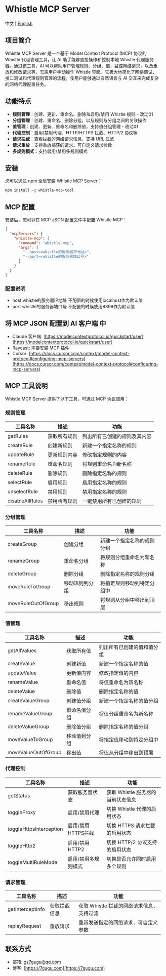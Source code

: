# Whistle MCP Server

中文 | [English](README.md)

## 项目简介

Whistle MCP Server 是一个基于 Model Context Protocol (MCP) 协议的 Whistle 代理管理工具，让 AI 助手能够直接操作和控制本地 Whistle 代理服务器。通过该工具，AI 可以帮助用户管理规则、分组、值，监控网络请求，以及重放和修改请求等，无需用户手动操作 Whistle 界面。它极大地简化了网络调试、接口测试和代理规则管理的流程，使用户能够通过自然语言与 AI 交互来完成复杂的网络代理配置任务。

## 功能特点

- **规则管理**：创建、更新、重命名、删除和启用/禁用 Whistle 规则 - 改动01
- **分组管理**：创建、重命名、删除分组，以及规则与分组之间的关联操作
- **值管理**：创建、更新、重命名和删除值，支持值分组管理 - 改动01
- **代理控制**：启用/禁用代理、HTTP/HTTPS 拦截、HTTP/2 协议等
- **请求拦截**：查看拦截的网络请求信息，支持 URL 过滤
- **请求重放**：支持重放捕获的请求，可自定义请求参数
- **多规则模式**：支持启用/禁用多规则模式

## 安装

您可以通过 npm 全局安装 Whistle MCP Server：

```bash
npm install -g whistle-mcp-tool
```

## MCP 配置

安装后，您可以在 MCP JSON 配置文件中配置 Whistle MCP：

```json
{
  "mcpServers": {
    "whistle-mcp": {
      "command": "whistle-mcp",
      "args": [
        "--host=<whistle的服务器IP地址>",
        "--port=<whistle的服务器端口号>"
      ]
    }
  }
}
```

### 配置说明

- host whistle的服务器IP地址 不配置的时候使用localhost作为默认值
- port whistle的服务器端口号 不配置的时候使用8899作为默认值

## 将 MCP JSON 配置到 AI 客户端 中

- Claude 客户端: [https://modelcontextprotocol.io/quickstart/user](https://modelcontextprotocol.io/quickstart/user)
- Raycast: 需要安装 MCP 插件
- Cursor: [https://docs.cursor.com/context/model-context-protocol#configuring-mcp-servers](https://docs.cursor.com/context/model-context-protocol#configuring-mcp-servers)

## MCP 工具说明

Whistle MCP Server 提供了以下工具，可通过 MCP 协议调用：

### 规则管理

| 工具名称 | 描述 | 功能 |
| ------- | --- | ---- |
| getRules | 获取所有规则 | 列出所有已创建的规则及其内容 |
| createRule | 创建新规则 | 新建一个指定名称的规则 |
| updateRule | 更新规则内容 | 修改指定规则的内容 |
| renameRule | 重命名规则 | 将规则重命名为新名称 |
| deleteRule | 删除规则 | 删除指定名称的规则 |
| selectRule | 启用规则 | 启用指定名称的规则 |
| unselectRule | 禁用规则 | 禁用指定名称的规则 |
| disableAllRules | 禁用所有规则 | 一键禁用所有已创建的规则 |

### 分组管理

| 工具名称 | 描述 | 功能 |
| ------- | --- | ---- |
| createGroup | 创建分组 | 新建一个指定名称的规则分组 |
| renameGroup | 重命名分组 | 将规则分组重命名为新名称 |
| deleteGroup | 删除分组 | 删除指定名称的规则分组 |
| moveRuleToGroup | 移动规则到分组 | 将指定规则移动到特定分组中 |
| moveRuleOutOfGroup | 移出规则 | 将规则从分组中移出到顶层 |

### 值管理

| 工具名称 | 描述 | 功能 |
| ------- | --- | ---- |
| getAllValues | 获取所有值 | 列出所有已创建的值和值分组 |
| createValue | 创建新值 | 新建一个指定名称的值 |
| updateValue | 更新值内容 | 修改指定值的内容 |
| renameValue | 重命名值 | 将值重命名为新名称 |
| deleteValue | 删除值 | 删除指定名称的值 |
| createValueGroup | 创建值分组 | 新建一个指定名称的值分组 |
| renameValueGroup | 重命名值分组 | 将值分组重命名为新名称 |
| deleteValueGroup | 删除值分组 | 删除指定名称的值分组 |
| moveValueToGroup | 移动值到分组 | 将指定值移动到特定分组中 |
| moveValueOutOfGroup | 移出值 | 将值从分组中移出到顶层 |

### 代理控制

| 工具名称 | 描述 | 功能 |
| ------- | --- | ---- |
| getStatus | 获取服务器状态 | 获取 Whistle 服务器的当前状态信息 |
| toggleProxy | 启用/禁用代理 | 切换 Whistle 代理的启用状态 |
| toggleHttpsInterception | 启用/禁用HTTPS拦截 | 切换 HTTPS 请求拦截的启用状态 |
| toggleHttp2 | 启用/禁用HTTP2 | 切换 HTTP/2 协议支持的启用状态 |
| toggleMultiRuleMode | 启用/禁用多规则模式 | 切换是否允许同时启用多个规则 |

### 请求管理

| 工具名称 | 描述 | 功能 |
| ------- | --- | ---- |
| getInterceptInfo | 获取拦截信息 | 获取 Whistle 拦截的网络请求信息，支持过滤 |
| replayRequest | 重放请求 | 重新发送指定的网络请求，可自定义参数 |

## 联系方式

- 邮箱: [gz7gugu@qq.com](mailto:gz7gugu@qq.com)
- 博客: [https://7gugu.com](https://7gugu.com)
